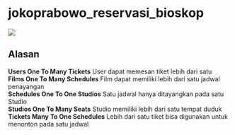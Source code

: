 # jokoprabowo_reservasi_bioskop 
![](ERD_Challenge.png)
## Alasan
**Users One To Many Tickets**
User dapat memesan tiket lebih dari satu
<br>
**Films One To Many Schedules**
Film dapat memiliki lebih dari satu jadwal penayangan
<br>
**Schedules One To One Studios**
Satu jadwal hanya ditayangkan pada satu Studio
<br>
**Studios One To Many Seats**
Studio memiliki lebih dari satu tempat duduk
<br>
**Tickets Many To One Schedules**
Lebih dari satu tiket bisa digunakan untuk menonton pada satu jadwal

